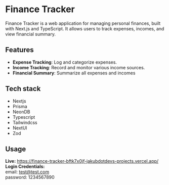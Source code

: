 # Finance Tracker

Finance Tracker is a web application for managing personal finances, built with Next.js and TypeScript. It allows users to track expenses, incomes, and view financial summary.

## Features
- **Expense Tracking**: Log and categorize expenses.
- **Income Tracking**: Record and monitor various income sources.
- **Financial Summary**: Summarize all expenses and incomes

## Tech stack
- Nextjs
- Prisma
- NeonDB
- Typescript
- Tailwindcss
- NextUI
- Zod

## Usage
**Live:** https://finance-tracker-bftk7x0jf-jakubdotdevs-projects.vercel.app/ <br />
**Login Credentials:** <br />
 email: test@test.com <br />
 password: 1234567890


